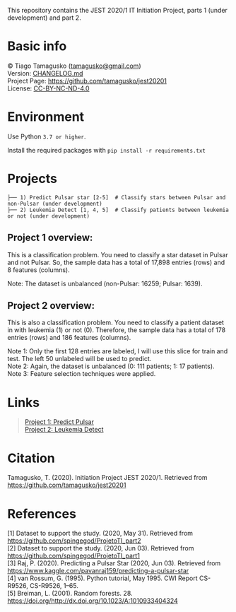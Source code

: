 This repository contains the JEST 2020/1 IT Initiation Project, parts 1 (under development) and part 2.

# Basic info
© Tiago Tamagusko (tamagusko@gmail.com)  
Version: [CHANGELOG.md](/CHANGELOG.md)  
Project Page: <a href="https://github.com/tamagusko/jest20201">https://github.com/tamagusko/jest20201</a>  
License: [CC-BY-NC-ND-4.0](/LICENSE)

# Environment

Use Python `3.7 or higher`.

Install the required packages with `pip install -r requirements.txt`

# Projects
    
    ├── 1) Predict Pulsar star [2-5]  # Classify stars between Pulsar and non-Pulsar (under development)  
    ├── 2) Leukemia Detect [1, 4, 5]  # Classify patients between leukemia or not (under development)  

## Project 1 overview:
This is a classification problem. You need to classify a star dataset in Pulsar and not Pulsar. So, the sample data has a total of 17,898 entries (rows) and 8 features (columns).  

Note: The dataset is unbalanced (non-Pulsar: 16259; Pulsar: 1639).
## Project 2 overview:
This is also a classification problem. You need to classify a patient dataset in with leukemia (1) or not (0). Therefore, the sample data has a total of 178  entries (rows) and 186 features (columns).  

Note 1: Only the first 128 entries are labeled, I will use this slice for train and test. The left 50 unlabeled will be used to predict.  
Note 2: Again, the dataset is unbalanced (0: 111 patients; 1: 17 patients).  
Note 3: Feature selection techniques were applied.

# Links
    
> [Project 1: Predict Pulsar](/predictPulsar.ipynb)  
> [Project 2: Leukemia Detect](/leukemiaDetect.ipynb)

# Citation
Tamagusko, T. (2020). Initiation Project JEST 2020/1. Retrieved from https://github.com/tamagusko/jest20201  

# References
[1] Dataset to support the study. (2020, May 31). Retrieved from https://github.com/spingegod/ProjetoTI_part2  
[2] Dataset to support the study. (2020, Jun 03). Retrieved from https://github.com/spingegod/ProjetoTI_part1   
[3] Raj, P. (2020). Predicting a Pulsar Star (2020, Jun 03). Retrieved from https://www.kaggle.com/pavanraj159/predicting-a-pulsar-star   
[4] van Rossum, G. (1995). Python tutorial, May 1995. CWI Report CS-R9526, CS-R9526, 1–65.  
[5] Breiman, L. (2001). Random forests. 28. https://doi.org/http://dx.doi.org/10.1023/A:1010933404324
